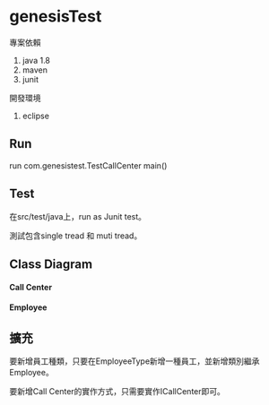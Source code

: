 # genesisTest
專案依賴

1. java 1.8
2. maven
3. junit

開發環境

1. eclipse

## Run

 run com.genesistest.TestCallCenter main()

## Test

在src/test/java上，run as Junit test。

測試包含single tread 和 muti tread。

## Class Diagram

#### Call Center



#### Employee



## 擴充

要新增員工種類，只要在EmployeeType新增一種員工，並新增類別繼承Employee。

要新增Call Center的實作方式，只需要實作ICallCenter即可。

